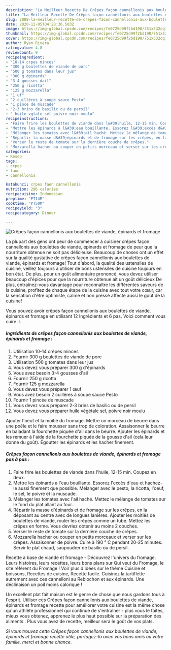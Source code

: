 ```yaml
---
description: "La Meilleur Recette De Crêpes façon cannellonis aux boulettes de viande, épinards et fromage"
title: "La Meilleur Recette De Crêpes façon cannellonis aux boulettes de viande, épinards et fromage"
slug: 2008-la-meilleur-recette-de-crepes-facon-cannellonis-aux-boulettes-de-viande-epinards-et-fromage
date: 2020-12-05T04:28:36.503Z
image: https://img-global.cpcdn.com/recipes/fe0725d99f2bd190/751x532cq70/crepes-facon-cannellonis-aux-boulettes-de-viande-epinards-et-fromage-photo-principale-de-la-recette.jpg
thumbnail: https://img-global.cpcdn.com/recipes/fe0725d99f2bd190/751x532cq70/crepes-facon-cannellonis-aux-boulettes-de-viande-epinards-et-fromage-photo-principale-de-la-recette.jpg
cover: https://img-global.cpcdn.com/recipes/fe0725d99f2bd190/751x532cq70/crepes-facon-cannellonis-aux-boulettes-de-viande-epinards-et-fromage-photo-principale-de-la-recette.jpg
author: Ryan Rivera
ratingvalue: 4.8
reviewcount: 9
recipeingredient:
- "10-14 crpes minces"
- "300 g boulettes de viande de porc"
- "500 g tomates dans leur jus"
- "300 g dpinards"
- "3-4 gousses dail"
- "250 g ricotta"
- "125 g mozzarella"
- "1 uf"
- "2 cuillères à soupe sauce Pesto"
- "1 pince de muscade"
- "2-3 brins de basilic ou de persil"
- " huile vgtale sel poivre noir moulu"
recipeinstructions:
- "Faire frire les boulettes de viande dans l&#39;huile, 12-15 min. Coupez en deux."
- "Mettre les épinards à l&#39;eau bouillante. Essorez l&#39;excès d&#39;eau et hachez-le aussi finement que possible. Mélanger avec le pesto, la ricotta, l&#39;oeuf, le sel, le poivre et la muscade."
- "Mélanger les tomates avec l&#39;ail haché. Mettez le mélange de tomates sur le fond du plat allant au four."
- "Répartir la masse d&#39;épinards et de fromage sur les crêpes, en la déposant au centre avec de longues lanières. Ajouter les moitiés de boulettes de viande, rouler les crêpes comme un tube. Mettez les crêpes en forme. Vous devriez obtenir au moins 2 couches."
- "Verser le reste de tomate sur la dernière couche de crêpes."
- "Mozzarella hacher ou couper en petits morceaux et verser sur les crêpes. Assaisonner de poivre. Cuire à 190 ° C pendant 20-25 minutes. Servir le plat chaud, saupoudrer de basilic ou de persil."
categories:
- Resep
tags:
- crpes
- faon
- cannellonis

katakunci: crpes faon cannellonis 
nutrition: 296 calories
recipecuisine: Indonesian
preptime: "PT14M"
cooktime: "PT50M"
recipeyield: "3"
recipecategory: Dinner

---
```



![Crêpes façon cannellonis aux boulettes de viande, épinards et fromage](https://img-global.cpcdn.com/recipes/fe0725d99f2bd190/751x532cq70/crepes-facon-cannellonis-aux-boulettes-de-viande-epinards-et-fromage-photo-principale-de-la-recette.jpg)

La plupart des gens ont peur de commencer à cuisiner crêpes façon cannellonis aux boulettes de viande, épinards et fromage de peur que la nourriture obtenue ne soit pas délicieuse. Beaucoup de choses ont un effet sur la qualité gustative de crêpes façon cannellonis aux boulettes de viande, épinards et fromage! Tout d'abord, la qualité des ustensiles de cuisine, veillez toujours à utiliser de bons ustensiles de cuisine toujours en bon état. De plus, pour un goût alimentaire prononcé, vous devez utiliser beaucoup d'épices pour que la nourriture obtenue ait un goût délicieux De plus, entraînez-vous davantage pour reconnaître les différentes saveurs de la cuisine, profitez de chaque étape de la cuisine avec tout votre cœur, car la sensation d'être optimiste, calme et non pressé affecte aussi le goût de la cuisine!

<!--inarticleads1-->

Vous pouvez avoir crêpes façon cannellonis aux boulettes de viande, épinards et fromage en utilisant 12 Ingrédients et 6 pas. Voici comment vous cuire il.

##### Ingrédients de crêpes façon cannellonis aux boulettes de viande, épinards et fromage :

1. Utilisation 10-14 crêpes minces
1. Fournir 300 g boulettes de viande de porc
1. Utilisation 500 g tomates dans leur jus
1. Vous devez vous préparer 300 g d&#39;épinards
1. Vous avez besoin 3-4 gousses d&#39;ail
1. Fournir 250 g ricotta
1. Fournir 125 g mozzarella
1. Vous devez vous préparer 1 œuf
1. Vous avez besoin 2 cuillères à soupe sauce Pesto
1. Fournir 1 pincée de muscade
1. Vous devez vous préparer 2-3 brins de basilic ou de persil
1. Vous devez vous préparer  huile végétale sel, poivre noir moulu


Ajouter l&#39;oeuf et la moitié du fromage. Mettre un morceau de beurre dans une poêle et le faire mousser sans trop de coloration. Assaisonner le beurre en baladant la fourchette piquée d&#39;ail dans le beurre. Ajouter les épinards et les remuer à l&#39;aide de la fourchette piquée de la gousse d&#39;ail (cela leur donne du goût). Égoutter les épinards et les hacher finement. 

<!--inarticleads2-->

##### Crêpes façon cannellonis aux boulettes de viande, épinards et fromage pas à pas :

1. Faire frire les boulettes de viande dans l&#39;huile, 12-15 min. Coupez en deux.
1. Mettre les épinards à l&#39;eau bouillante. Essorez l&#39;excès d&#39;eau et hachez-le aussi finement que possible. Mélanger avec le pesto, la ricotta, l&#39;oeuf, le sel, le poivre et la muscade.
1. Mélanger les tomates avec l&#39;ail haché. Mettez le mélange de tomates sur le fond du plat allant au four.
1. Répartir la masse d&#39;épinards et de fromage sur les crêpes, en la déposant au centre avec de longues lanières. Ajouter les moitiés de boulettes de viande, rouler les crêpes comme un tube. Mettez les crêpes en forme. Vous devriez obtenir au moins 2 couches.
1. Verser le reste de tomate sur la dernière couche de crêpes.
1. Mozzarella hacher ou couper en petits morceaux et verser sur les crêpes. Assaisonner de poivre. Cuire à 190 ° C pendant 20-25 minutes. Servir le plat chaud, saupoudrer de basilic ou de persil.


Recette à base de viande et fromage - Découvrez l&#39;univers du fromage. Leurs histoires, leurs recettes, leurs bons plans sur Qui veut du Fromage, le site référent du Fromage ! Voir plus d&#39;idées sur le thème Cuisine et boissons, Recettes de cuisine, Recette facile. Cuisinez la tartiflette autrement avec ces cannelloni au Reblochon et aux épinards. Une déclinaison un poil moins calorique ! 

<!--inarticleads1-->

<p>
Un excellent plat fait maison est le genre de chose que nous gardons tous à l'esprit. Utiliser ces Crêpes façon cannellonis aux boulettes de viande, épinards et fromage recette pour améliorer votre cuisine est la même chose qu'un athlète professionnel qui continue de s'entraîner - plus vous le faites, mieux vous obtenez, apprenez le plus haut possible sur la préparation des aliments . Plus vous avez de recette, meilleur sera le goût de vos plats.
</p>

<p>
<i>Si vous trouvez cette Crêpes façon cannellonis aux boulettes de viande, épinards et fromage recette utile, partagez-la avec vos bons amis ou votre famille, merci et bonne chance.</i>
</p>

